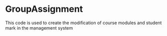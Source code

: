 # GroupAssignment
This code is used to create the modification of course modules and student mark in the management system
